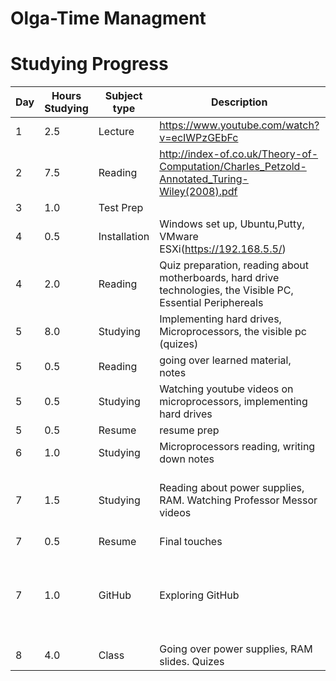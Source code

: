 # Olga-Time Managment
# Studying Progress

Day | Hours Studying | Subject type | Description | My Notes |
------------ | ------------- | ------------- | ------------- | ---------------
1 | 2.5 | Lecture | https://www.youtube.com/watch?v=ecIWPzGEbFc | done
2 | 7.5 | Reading | http://index-of.co.uk/Theory-of-Computation/Charles_Petzold-Annotated_Turing-Wiley(2008).pdf | done
3 | 1.0 | Test Prep | 
4 | 0.5 | Installation | Windows set up, Ubuntu,Putty, VMware ESXi(https://192.168.5.5/)
4 | 2.0 | Reading | Quiz preparation, reading about motherboards, hard drive technologies, the Visible PC, Essential Periphereals
5 | 8.0 | Studying | Implementing hard drives, Microprocessors, the visible pc (quizes) 
5 | 0.5 | Reading | going over learned material,  notes
5 | 0.5 | Studying | Watching youtube videos on microprocessors, implementing hard drives
5 | 0.5 | Resume | resume prep 
6 | 1.0 | Studying |  Microprocessors reading, writing down notes
7 | 1.5 | Studying | Reading about power supplies, RAM. Watching Professor Messor videos | Pr Messor is really great channel
7 | 0.5 | Resume | Final touches
7 | 1.0 | GitHub | Exploring GitHub |Honestly don't know what im doing, but i'm trying :) 
8 |4.0 | Class | Going over power supplies, RAM slides. Quizes

